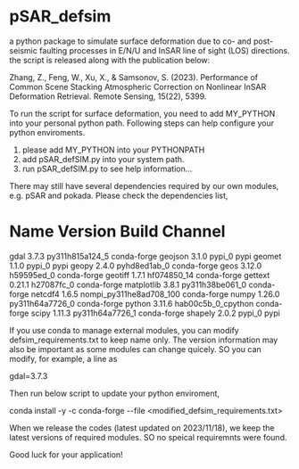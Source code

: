 # pSAR_defsim
a python package to simulate surface deformation due to co- and post-seismic faulting processes in E/N/U and InSAR line of sight (LOS) directions.
the script is released along with the publication below:

Zhang, Z., Feng, W., Xu, X., & Samsonov, S. (2023). Performance of Common Scene Stacking Atmospheric Correction on Nonlinear InSAR Deformation Retrieval. Remote Sensing, 15(22), 5399.

To run the script for surface deformation, you need to add MY_PYTHON into your personal python path. Following steps can help configure your python enviroments. 
1) please add MY_PYTHON into your PYTHONPATH
2) add pSAR_defSIM.py into your system path.
3) run pSAR_defSIM.py to see help information...

There may still have several dependencies required by our own modules, e.g. pSAR and pokada. Please check the dependencies list,
# Name                    Version                   Build  Channel
gdal                      3.7.3           py311h815a124_5    conda-forge
geojson                   3.1.0                    pypi_0    pypi
geomet                    1.1.0                    pypi_0    pypi
geopy                     2.4.0              pyhd8ed1ab_0    conda-forge
geos                      3.12.0               h59595ed_0    conda-forge
geotiff                   1.7.1               hf074850_14    conda-forge
gettext                   0.21.1               h27087fc_0    conda-forge
matplotlib                3.8.1           py311h38be061_0    conda-forge
netcdf4                   1.6.5           nompi_py311he8ad708_100    conda-forge
numpy                     1.26.0          py311h64a7726_0    conda-forge
python                    3.11.6          hab00c5b_0_cpython    conda-forge
scipy                     1.11.3          py311h64a7726_1    conda-forge
shapely                   2.0.2                    pypi_0    pypi

If you use conda to manage external modules, you can modify defsim_requirements.txt to keep name only. The version information may also be important as some modules can change quicely. SO you can modify, for example, a line as 

gdal=3.7.3

Then run below script to update your python enviroment,

conda install -y -c conda-forge --file <modified_defsim_requirements.txt>

When we release the codes (latest updated on 2023/11/18), we keep the latest versions of required modules. SO no speical requiremnts were found. 

Good luck for your application!
